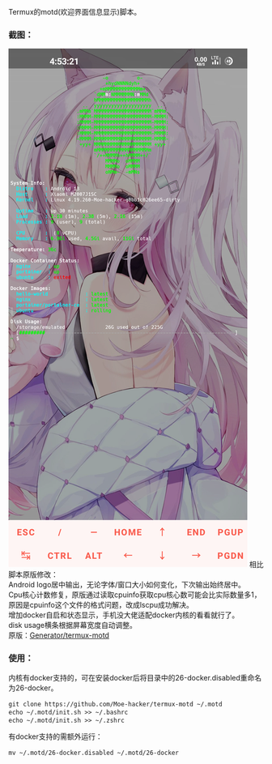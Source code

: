 Termux的motd(欢迎界面信息显示)脚本。      
### 截图：  
![](https://github.com/Moe-hacker/termux-motd/raw/main/.screenshot.png)
相比脚本原版修改：        
Android logo居中输出，无论字体/窗口大小如何变化，下次输出始终居中。        
Cpu核心计数修复，原版通过读取cpuinfo获取cpu核心数可能会比实际数量多1，原因是cpuinfo这个文件的格式问题，改成lscpu成功解决。        
增加docker自启和状态显示，手机没大佬适配docker内核的看看就行了。       
disk usage横条根据屏幕宽度自动调整。        
原版：[Generator/termux-motd](https://github.com/Generator/termux-motd)           
### 使用：
内核有docker支持的，可在安装docker后将目录中的26-docker.disabled重命名为26-docker。        
```shell
git clone https://github.com/Moe-hacker/termux-motd ~/.motd
echo ~/.motd/init.sh >> ~/.bashrc
echo ~/.motd/init.sh >> ~/.zshrc
```
有docker支持的需额外运行：      
```shell
mv ~/.motd/26-docker.disabled ~/.motd/26-docker
```
